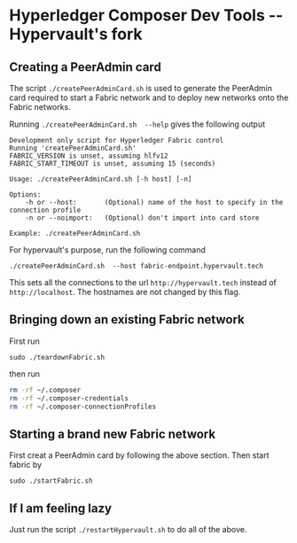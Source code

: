 # Hyperledger Composer Dev Tools -- Hypervault's fork

## Creating a PeerAdmin card

The script `./createPeerAdminCard.sh` is used to generate the PeerAdmin card required to start a Fabric network and to deploy new networks onto the Fabric networks. 

Running `./createPeerAdminCard.sh  --help` gives the following output

```
Development only script for Hyperledger Fabric control
Running 'createPeerAdminCard.sh'
FABRIC_VERSION is unset, assuming hlfv12
FABRIC_START_TIMEOUT is unset, assuming 15 (seconds)

Usage: ./createPeerAdminCard.sh [-h host] [-n]

Options:
	-h or --host:		(Optional) name of the host to specify in the connection profile
	-n or --noimport:	(Optional) don't import into card store

Example: ./createPeerAdminCard.sh
```

For hypervault's purpose, run the following command

```
./createPeerAdminCard.sh  --host fabric-endpoint.hypervault.tech
```

This sets all the connections to the url `http://hypervault.tech` instead of `http://localhost`. The hostnames are not changed by this flag. 

## Bringing down an existing Fabric network 

First run 
```
sudo ./teardownFabric.sh
``` 

then run 
```bash
rm -rf ~/.composer
rm -rf ~/.composer-credentials
rm -rf ~/.composer-connectionProfiles
```

## Starting a brand new Fabric network 

First creat a PeerAdmin card by following the above section. Then start fabric by 

```
sudo ./startFabric.sh
```


## If I am feeling lazy

Just run the script `./restartHypervault.sh` to do all of the above. 